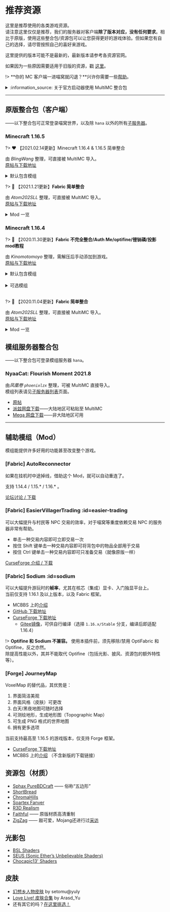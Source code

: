 # 推荐资源

这里是推荐使用的各类游戏资源。  
请注意这里仅仅是推荐，我们的服务器对客户端**除了版本对应，没有任何要求**。相比于原版，使用这些整合包/资源包可以让您获得更好的游戏体验。但如果您有自己的选择，请尽管按照自己的喜好来游戏。

这里提供的版本可能不是最新的，最新版本请参考各资源官网。

如果因为一些原因需要适用于旧版的资源，戳 [这里](wiki/resources/old)。

!> **你的 MC 客户端一进喵窝就闪退？**兴许你需要一些[帮助](wiki/faq#server-resourcepack-dl)。

<details>
<summary>:information_source: 关于官方启动器使用 MultiMC 整合包</summary>

如果你正在、且只能使用官方启动器，你必须先安装 Fabric 框架，并配合 **Fabric API** 模组使用（以上整合包均已包含 Fabric API）。

1. 首先[下载](https://fabricmc.net/use/) Fabric 框架安装器，之后双击安装。
1. 从整合包内的`.minecraft/mods`目录，提取所有文件，放到官方启动器所存储的<span class="nw-explain" title="对于Windows，其位于 C:\Users\<用户名>\AppData\Roaming\.minecraft">游戏目录</span>下的`mods`目录中。
1. 整合包可能禁用了 Optifine / OptiFabric，如需使用它们，重命名将`.disabled`后缀删除。如果需要 [Sodium](#sodium)，请勿重命名。
1. （可选）从 [CurseForge](https://www.curseforge.com/minecraft/mc-mods/fabric-api) 下载最新版 Fabric API。
  <!-- - **注意：1.15.2 整合包**内的 Fabric API 不要更新。 -->
1. 开始游戏吧:-P

</details>

--------

## 原版整合包（客户端）

——以下整合包可正常登录喵窝世界，以及除 `hana` 以外的所有[子服务器](wiki/server-network)。

### Minecraft 1.16.5

?> :heart: 【2021.02.14更新】Minecraft 1.16.4 & 1.16.5 简单整合

由 *BlingWang* 整理，可直接被 MultiMC 导入。  
[原帖与下载地址](https://bbs.craft.moe/d/2182)

<details>
<summary>默认包含模组</summary>
  
![模组列表](https://global.cdn.mikupics.cn/2021/02/14/9d72e5ea073df.png)

</details>

?> :blue_heart: 【2021.1.21更新】**Fabric 简单整合**

由 *Atom202SLL* 整理，可直接被 MultiMC 导入。  
[原帖与下载地址](https://bbs.craft.moe/d/2079-multimcminecraft-116-fabric/18)

<details>
<summary>Mod 一览</summary>

- [Appleskin](https://www.curseforge.com/minecraft/mc-mods/appleskin)
- [Durability Viewer](https://www.curseforge.com/minecraft/mc-mods/giselbaers-durability-viewer)
- [Fabric Api](https://www.curseforge.com/minecraft/mc-mods/fabric-api)
- [Hwyla](https://www.curseforge.com/minecraft/mc-mods/hwyla)
- [Inventory Profiles](https://www.curseforge.com/minecraft/mc-mods/inventory-profiles)
- [MASA](https://masa.dy.fi/tmp/minecraft/mods/client_mods/)
- [Mod Menu](https://www.curseforge.com/minecraft/mc-mods/modmenu)
- [Optifabric](https://www.curseforge.com/minecraft/mc-mods/optifabric)
- [Optifine](https://www.optifine.net/home)
- [Replaymod](https://www.replaymod.com/)
- [Roughly Enough Items](https://www.curseforge.com/minecraft/mc-mods/roughly-enough-items)
- [Shulker Box Tooltip](https://www.curseforge.com/minecraft/mc-mods/shulkerboxtooltip)
- [Voxelmap](https://www.curseforge.com/minecraft/mc-mods/voxelmap)
- [WorldEdit](https://www.curseforge.com/minecraft/mc-mods/worldedit)
- [WorldEditCUI](https://github.com/mikroskeem/WorldEditCUI)

</details>

### Minecraft 1.16.4

?> :green_heart: 【2020.11.30更新】**Fabric 不完全整合/Auth Me/optifine/锂钠磷/投影mod教程**

由 *Kinomotomoyo* 整理，需解压后手动添加到游戏。  
[原帖与下载地址](https://bbs.craft.moe/d/1923-20201130minecraft-1164-fabric-auth-meoptifinemod)

<details>
<summary>默认包含模组</summary>

- Antighost ——反幽灵方块【快捷键G或者输入指令/ghost】
- AppleSkin ——饥饿显示
- Auth Me ——游戏内重登账号(不用退游戏和启动器，然后再开启动器进游戏那么麻烦了  
<span class="nw-spoiler">其实电脑足够快的话，稍微等等也无妨</span>
-  AutoReconnector-Fabric ——自动断线重连  
_感谢派兹，辛苦更新_
- BlockMeterFabric ——距离度量
- Color Unchained ——将彩色/特殊字体输入书(编写彩色书籍
- Controlling ——键位设置
- Giselbaer's Durability Viewer ——耐久显示
- [Easiervillagertrading](#easier-trading) ——批量与村民交易
- **Fabric API**
- Hwyla ——方块信息显示
- Inventory Profiles ——R键整理【修改配置界面快捷键R+C】
- Item Scroller ——【修改配置界面快捷键I+C】超级好用的物品批量移动！！！（交易必备）
- Litematica ——投影【修改配置界面快捷键M+C】
- **MaLiLib** ——<span class="nw-explain" title="Item Scroller、Litematica、MiniHUD、Tweakeroo">部分模组</span>的基础API
- MiniHUD ——信息显示【修改配置界面快捷键H+C】
- Mod Menu ——模组信息列表
- **Optifabric**
  + OptiFine ——高清修复
  + **此二者必须同时安装！**和 Lithium、Sodium 互不兼容！
- Orderly ——生命值显示
- Phosphor(磷) ——计算优化
- Roughly Enough Items (REI) ——方块信息
- ShulkerBoxTooltip ——潜影盒内容快捷显示
- Tooltipfix ——信息大小自适应调整
- Tweakeroo ——万能工具箱【修改配置界面快捷键X+C】
- VoxelMap ——小地图

</details>
<br />

<details>
<summary>可选模组</summary>

- BBOR ——特殊建筑区块范围显示
- EnchantedToolTips ——附魔描述
- Lithium(锂) ——照明优化
- Mouse Wheelie ——鼠标功能扩展(貌似和Item Scroller有冲突？看你习惯用哪个吧)
- NBT Tooltip ——物品 NBT 标签信息显示
- Replay ——录像重放
- [Sodium(钠)](#sodium) ——渲染优化
- WorldEdit
- WorldEdit CUI

</details>
<br />

?> :blue_heart: 【2020.11.04更新】**Fabric 简单整合**

由 *Atom202SLL* 整理，可直接被 MultiMC 导入。  
[原帖与下载地址](https://bbs.craft.moe/d/1923-20201130minecraft-1164-fabric-auth-meoptifinemod)

<details>
<summary>Mod 一览</summary>

- Appleskin
- Carpet
- Carpet-extra
- Durability Viewer
- **Fabric API**
- Hwyla
- Inventory Profiles
- MASA 五件套，包含：
  + Item Scroller
  + Litematica
  + **MaLiLib**
  + MiniHUD
  + Tweakeroo
- Mod Menu
- Optifabric
  + Optifine
- Replaymod
- Roughly Enough Items
- Shulker Box Tooltip
- Voxelmap
- WorldEdit
- WorldEdit CUI

</details>


## 模组服务器整合包

——以下整合包可登录模组服务器 `hana`。

### NyaaCat: Flourish Moment 2021.8

由*凤凰卷 `phoenixlzx`* 整理，可被 MultiMC 直接导入。  
模组列表请见[子服务器列表](wiki/server-network#hana)页面。

- [原帖](https://bbs.nyaa.cat/d/1865-nyaacat-flourish-moment-20218)
- [派兹网盘下载](https://dl.blingwang.cn/1.12.2%20NyaaCat-%20Flourish%20Moment%202021.8.zip)——大陆地区可粘贴至 MultiMC
- [Mega 网盘下载](https://mega.nz/file/s18kQbza#UXxEBYom_WRtaHNCiTek2Oz2A8qUuMCqFt3Q5Cwq6lE)——非大陆地区可用

--------

## 辅助模组（Mod）

模组能提供许多好用的功能甚至改变整个游戏。

### [Fabric] AutoReconnector

如果在挂机时中途掉线，借助这个 Mod，就可以自动重连了。

支持 1.14.4 / 1.15.\* / 1.16.\* 。

[论坛讨论 / 下载](https://bbs.craft.moe/d/1316)

### [Fabric] EasierVillagerTrading :id=easier-trading

可以大幅提升与村民等 NPC 交易的效率，对于喵窝等重度依赖交易 NPC 的服务器非常有帮助。

* 单击一种交易内容即可立即交易一次
* 按住 Shift 键单击一种交易内容即可将背包中的物品全部用于交易
* 按住 Ctrl 键单击一种交易内容即可只准备交易（就像原版一样）

[CurseForge 介绍 / 下载](https://www.curseforge.com/minecraft/mc-mods/easiervillagertrading)

### [Fabric] Sodium :id=sodium

可以大幅提升游玩时的**帧率**，尤其在核芯（集成）显卡、入门独显平台上。<br />
当前仅支持 1.16.1 及以上版本，以及 Fabric 框架。

- MCBBS 上的[介绍](https://www.mcbbs.net/thread-1079347-1-1.html)
- [GitHub 下载地址](https://github.com/jellysquid3/sodium-fabric/releases)
- [CurseForge 下载地址](https://www.curseforge.com/minecraft/mc-mods/sodium/files)
  + [Gitee镜像](https://gitee.com/mirrors_trending/sodium-fabric/tree/1.16.x%2Fstable/)，可供自行编译（选择 `1.16.x/Stable` 分支，编译后即适配 1.16.4）

!> **Optifine 和 Sodium 不兼容。** 使用本插件前，须先移除/禁用 OptiFabric 和 Optifine，反之亦然。  
除提高性能以外，其并不能取代 Optifine（包括光影、披风、资源包的额外特性等）。

### [Forge] JourneyMap

VoxelMap 的替代品，其优势是：
1. 界面简洁美观
1. 界面风格（皮肤）可更改
1. 白天/黑夜地图可随时选择
1. 可测绘地形，生成地形图（Topographic Map）
1. 可生成 PNG 格式的世界地图
1. 拥有更多选项

当前支持最高至 1.16.5 的游戏版本，仅支持 Forge 框架。

- [CurseForge 下载地址](https://minecraft.curseforge.com/projects/journeymap/files)
- MCBBS 上的[介绍](https://www.mcbbs.net/forum.php?mod=viewthread&tid=612917) （不含新版的下载链接）

## 资源包（材质）

-   [Sphax PureBDCraft](https://bdcraft.net/purebdcraft-minecraft) —— 俗称“五边形”
-   [ShortBread](http://www.planetminecraft.com/texture_pack/shortbread--/)
-   [ChromaHills](http://www.chromahills.com/)
-   [Soartex Fanver](http://soartex.net/downloads/)
-   [R3D Realism](http://www.minecraftforum.net/topic/1182714-)
- [Faithful](https://faithful.team) —— 原版材质高清重制
- [ZigZag](https://zigzagpack.com/) —— 敲可爱，Mojang还进行过[采访](https://www.mcbbs.net/thread-1075295-1-1.html)

## 光影包

- [BSL Shaders](https://bitslablab.com/bslshaders/)
- [SEUS (Sonic Ether’s Unbelievable Shaders)](https://www.sonicether.com/seus/)
- [Chocapic13' Shaders](https://www.curseforge.com/minecraft/customization/chocapic13-shaders)

## 皮肤

-   [幻想乡人物皮肤](http://pan.baidu.com/s/1mgyq8mW)  by setomu@yuly
-   [Love Live! 皮肤合集](https://www.mcbbs.net/thread-315887-1-1.html)  by Arasd_Yu
- 还有其它的吗？[在这里挑选！](https://www.minecraftskins.com/)

<!--
## Minecraft 正版许可

由于在升级成为正版服务器的时候仍有一些玩家还没有购买正版，因此我们决定向没有收入能力的学生玩家免费提供正版许可。

您必须是本服的玩家，能够证明自己是学生并且还没有购买正版，请邮件或在社群 / QQ 群联系管理组获得正版许可。

依据 MinecraftEdu 的协议， 您如果希望获得一份由喵窝提供的 GiftCode，您需要同意以下协议：

-   您保证您目前是一名在读学生。
-   您保证您使用由此 GiftCode 激活的 Minecraft 账号是以学习为目的。
-   您保证您不会以任何方式再次出售（或者赠送）此 GiftCode 和此 GiftCode 激活的账号。
-->
